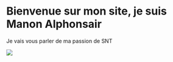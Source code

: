 <!DOCTYPE html>
<HTML>
<body>
<h1> Bienvenue sur mon site, je suis Manon Alphonsair </h1>
<p> Je vais vous parler de ma passion de SNT </p>
<p> <img src="https://i.pinimg.com/736x/95/3c/91/953c91e5002b182bcd7aa1792c713541.jpg"> </p>
<a href="
</body>
</HTML>
